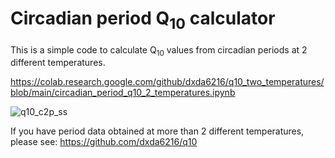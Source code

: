 # Circadian period Q<sub>10</sub> calculator
This is a simple code to calculate Q<sub>10</sub> values from circadian periods at 2 different temperatures.

https://colab.research.google.com/github/dxda6216/q10_two_temperatures/blob/main/circadian_period_q10_2_temperatures.ipynb

![q10_c2p_ss](https://user-images.githubusercontent.com/101025597/157001377-cf9b5dd5-f291-4619-96bf-367f33c270a1.png)

If you have period data obtained at more than 2 different temperatures, please see: https://github.com/dxda6216/q10
